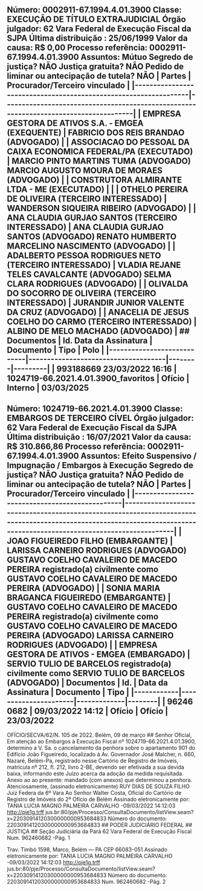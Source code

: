 ## Número: 0002911-67.1994.4.01.3900 Classe: EXECUÇÃO DE TÍTULO EXTRAJUDICIAL Órgão julgador: 62 Vara Federal de Execução Fiscal da SJPA Última distribuição : 25/06/1999 Valor da causa: R$ 0,00 Processo referência: 0002911-67.1994.4.01.3900 Assuntos: Mútuo Segredo de justiça? NÃO Justiça gratuita? NÃO Pedido de liminar ou antecipação de tutela? NÃO | Partes | Procurador/Terceiro vinculado | |-----------------------------------------------------------------|--------------------------------------------------------------------------------------| | EMPRESA GESTORA DE ATIVOS S.A. - EMGEA (EXEQUENTE) | FABRICIO DOS REIS BRANDAO (ADVOGADO) | | ASSOCIACAO DO PESSOAL DA CAIXA ECONOMICA FEDERAL/PA (EXECUTADO) | MARCIO PINTO MARTINS TUMA (ADVOGADO) MARCIO AUGUSTO MOURA DE MORAES (ADVOGADO) | | CONSTRUTORA ALMIRANTE LTDA - ME (EXECUTADO) | | | OTHELO PEREIRA DE OLIVEIRA (TERCEIRO INTERESSADO) | WANDERSON SIQUEIRA RIBEIRO (ADVOGADO) | | ANA CLAUDIA GURJAO SANTOS (TERCEIRO INTERESSADO) | ANA CLAUDIA GURJAO SANTOS (ADVOGADO) RENATO HUMBERTO MARCELINO NASCIMENTO (ADVOGADO) | | ADALBERTO PESSOA RODRIGUES NETO (TERCEIRO INTERESSADO) | VLADIA REJANE TELES CAVALCANTE (ADVOGADO) SELMA CLARA RODRIGUES (ADVOGADO) | | OLIVALDA DO SOCORRO DE OLIVEIRA (TERCEIRO INTERESSADO) | JURANDIR JUNIOR VALENTE DA CRUZ (ADVOGADO) | | ANACELIA DE JESUS COELHO DO CARMO (TERCEIRO INTERESSADO) | ALBINO DE MELO MACHADO (ADVOGADO) | ## Documentos | Id. Data da Assinatura | Documento | Tipo | Polo | |----------------------------|-------------------------------------|--------|---------| | 993188669 23/03/2022 16:16 | 1024719-66.2021.4.01.3900_favoritos | Ofício | Interno | 03/03/2025

## Número: 1024719-66.2021.4.01.3900 Classe: EMBARGOS DE TERCEIRO CÍVEL Órgão julgador: 62 Vara Federal de Execução Fiscal da SJPA Última distribuição : 16/07/2021 Valor da causa: R$ 310.866,86 Processo referência: 0002911-67.1994.4.01.3900 Assuntos: Efeito Suspensivo / Impugnação / Embargos à Execução Segredo de justiça? NÃO Justiça gratuita? NÃO Pedido de liminar ou antecipação de tutela? NÃO | Partes | Procurador/Terceiro vinculado | |-----------------------------------------------|----------------------------------------------------------------------------------------------------------------------------------------------------------------------| | JOAO FIGUEIREDO FILHO (EMBARGANTE) | LARISSA CARNEIRO RODRIGUES (ADVOGADO) GUSTAVO COELHO CAVALEIRO DE MACEDO PEREIRA registrado(a) civilmente como GUSTAVO COELHO CAVALEIRO DE MACEDO PEREIRA (ADVOGADO) | | SONIA MARIA BRAGANCA FIGUEIREDO (EMBARGANTE) | GUSTAVO COELHO CAVALEIRO DE MACEDO PEREIRA registrado(a) civilmente como GUSTAVO COELHO CAVALEIRO DE MACEDO PEREIRA (ADVOGADO) LARISSA CARNEIRO RODRIGUES (ADVOGADO) | | EMPRESA GESTORA DE ATIVOS - EMGEA (EMBARGADO) | SERVIO TULIO DE BARCELOS registrado(a) civilmente como SERVIO TULIO DE BARCELOS (ADVOGADO) | Documentos | Id. | Data da Assinatura | Documento | Tipo | |------------|----------------------|-------------|--------| | 96246 0682 | 09/03/2022 14:12 | Ofício | Ofício | 23/03/2022

OFÍCIO/SECVA/62/N. 105 de 2022. Belém, 09 de março ## Senhor Oficial, Em atenção ao Embargos à Execução Fiscal nº 1024719-66.2021.4.01.3900, determino a V. Sa. o cancelamento da penhora sobre o apartamento 901 do Edifício João Figueiredo, localizado à Av. Governador José Malcher, n. 660, Nazaré, Belém-Pa, registrado nesse Cartório de Registro de Imóveis, matrícula nº 212, fl. 212, livro 2-BE, devendo ser efetivada a sua devida baixa, informando este Juízo acerca da adoção da medida requisitada. Anexo ao ao presente: mandado (com anexos) que determinou a penhora. Atenciosamente, (assinado eletronicamente) RUY DIAS DE SOUZA FILHO Juiz Federa da 6º Vara Ao Senhor Walter Costa, Oficial do Cartório de Registro de Imóveis do 2º Ofício de Belém Assinado eletronicamente por: TANIA LUCIA MAGNO PALMEIRA CARVALHO -09/03/2022 14:12:03 http://pje1g.trff jus.br:80/pje/Processo/ConsultaDocumento/listView.seam?x=22030914120300000000953684833 Número do documento: 22030914120300000000953684833 ## PODER JUDICIÁRIO FEDERAL ## JUSTIÇA ## Seção Judiciária da Pará 62 Vara Federal de Execução Fiscal Num. 962460682 -Pág. 1

Trav. Timbó 1598, Marco, Belém — PA CEP 66083-051 Assinado eletronicamente por: TANIA LUCIA MAGNO PALMEIRA CARVALHO -09/03/2022 14:12:03 http://pje1g.trff jus.br:80/pje/Processo/ConsultaDocumento/listView.seam?x=22030914120300000000953684833 Número do documento: 22030914120300000000953684833 Num. 962460682 -Pág. 2

